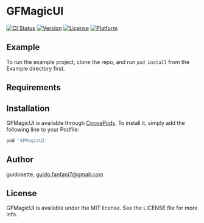 # GFMagicUI

[![CI Status](https://img.shields.io/travis/guidosette/GFMagicUI.svg?style=flat)](https://travis-ci.org/guidosette/GFMagicUI)
[![Version](https://img.shields.io/cocoapods/v/GFMagicUI.svg?style=flat)](https://cocoapods.org/pods/GFMagicUI)
[![License](https://img.shields.io/cocoapods/l/GFMagicUI.svg?style=flat)](https://cocoapods.org/pods/GFMagicUI)
[![Platform](https://img.shields.io/cocoapods/p/GFMagicUI.svg?style=flat)](https://cocoapods.org/pods/GFMagicUI)

## Example

To run the example project, clone the repo, and run `pod install` from the Example directory first.

## Requirements

## Installation

GFMagicUI is available through [CocoaPods](https://cocoapods.org). To install
it, simply add the following line to your Podfile:

```ruby
pod 'GFMagicUI'
```

## Author

guidosette, guido.fanfani7@gmail.com

## License

GFMagicUI is available under the MIT license. See the LICENSE file for more info.
